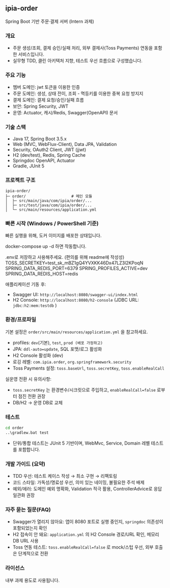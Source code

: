 ## ipia-order
Spring Boot 기반 주문·결제 서버 (Intern 과제)

### 개요
- 주문 생성/조회, 결제 승인/실패 처리, 외부 결제사(Toss Payments) 연동을 포함한 서비스입니다.
- 실무형 TDD, 클린 아키텍처 지향, 테스트 우선 흐름으로 구성했습니다.


### 주요 기능
- 멤버 도메인: jwt 토큰을 이용한 인증
- 주문 도메인: 생성, 상태 전이, 조회  - 멱등키를 이용한 중복 요청 방지지
- 결제 도메인: 결제 요청/승인/실패 흐름
- 보안: Spring Security, JWT
- 운영: Actuator, 캐시/Redis, Swagger(OpenAPI) 문서

### 기술 스택
- Java 17, Spring Boot 3.5.x
- Web (MVC, WebFlux-Client), Data JPA, Validation
- Security, OAuth2 Client, JWT (jjwt)
- H2 (dev/test), Redis, Spring Cache
- Springdoc OpenAPI, Actuator
- Gradle, JUnit 5

### 프로젝트 구조
```
ipia-order/
├─ order/                    # 메인 모듈
│  ├─ src/main/java/com/ipia/order/...   
│  ├─ src/test/java/com/ipia/order/...   
│  └─ src/main/resources/application.yml  

```

### 빠른 시작 (Windows / PowerShell 기준)

빠른 실행을 위해, 도커 이미지를 배포한 상태입니다.

docker-compose up -d 하면 작동합니다.

.env로 저장하고 사용해주세요. (편의를 위해 readme에 작성성)
TOSS_SECRETKEY=test_sk_mBZ1gQ4YVXKK46Dx47LZ3l2KPoqN
SPRING_DATA_REDIS_PORT=6379
SPRING_PROFILES_ACTIVE=dev
SPRING_DATA_REDIS_HOST=redis



애플리케이션 기동 후:
- Swagger UI: `http://localhost:8080/swagger-ui/index.html`
- H2 Console: `http://localhost:8080/h2-console` (JDBC URL: `jdbc:h2:mem:testdb` )

### 환경/프로파일
기본 설정은 `order/src/main/resources/application.yml` 을 참고하세요.
- profiles: `dev`(기본), `test`, `prod (배포 가정하고)`
- JPA: `ddl-auto=update`, SQL 포맷/로그 활성화
- H2 Console 활성화 (dev)
- 로깅 레벨: `com.ipia.order`, `org.springframework.security`
- Toss Payments 설정: `toss.baseUrl`, `toss.secretKey`, `toss.enableRealCall`

실운영 전환 시 유의사항:
- `toss.secretKey` 는 환경변수/시크릿으로 주입하고, `enableRealCall=false` 로부터 점진 전환 권장
- DB/H2 → 운영 DB로 교체

### 테스트
```bash
cd order
..\gradlew.bat test
```
- 단위/통합 테스트는 JUnit 5 기반이며, WebMvc, Service, Domain 레벨 테스트를 포함합니다.


### 개발 가이드 (요약)
- TDD 우선: 테스트 케이스 작성 → 최소 구현 → 리팩토링
- 코드 스타일: 가독성/명료성 우선, 의미 있는 네이밍, 불필요한 주석 배제
- 예외/에러: 도메인 예외 명확화, Validation 적극 활용, ControllerAdvice로 응답 일관화 권장

### 자주 묻는 질문(FAQ)
- Swagger가 열리지 않아요: 앱이 8080 포트로 실행 중인지, `springdoc` 의존성이 포함되었는지 확인
- H2 접속이 안 돼요: `application.yml` 의 H2 Console 경로/URL 확인, 메모리 DB URL 사용
- Toss 연동 테스트: `toss.enableRealCall=false` 로 mock/스텁 우선, 외부 호출은 단계적으로 전환

### 라이선스
내부 과제 용도로 사용됩니다.
